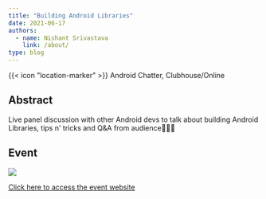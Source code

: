 ```yaml
---
title: "Building Android Libraries"
date: 2021-06-17
authors:
  - name: Nishant Srivastava
    link: /about/
type: blog
---
```


{{< icon "location-marker" >}} Android Chatter, Clubhouse/Online

<!--more-->

## Abstract

Live panel discussion with other Android devs to talk about building Android Libraries, tips n' tricks and Q&A from audience👨🏻‍💻

## Event

<a href="https://web.archive.org/web/20211027110826/https://www.clubhouse.com/event/PAjVG8dA" target="_blank">
    <img src="../img/clubhouse_jun_2021/image.jpeg" />
    <p>Click here to access the event website</p>
</a>
